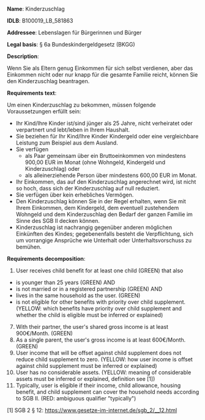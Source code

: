 <b>Name</b>: Kinderzuschlag

<b>IDLB</b>: B100019_LB_581863

<b>Addressee</b>: Lebenslagen für Bürgerinnen und Bürger

<b>Legal basis</b>: § 6a Bundeskindergeldgesetz (BKGG)

<b>Description</b>: 

Wenn Sie als Eltern genug Einkommen für sich selbst verdienen, aber das
Einkommen nicht oder nur knapp für die gesamte Familie reicht, können Sie den
Kinderzuschlag beantragen.

<b>Requirements text</b>:

Um einen Kinderzuschlag zu bekommen, müssen folgende Voraussetzungen erfüllt
sein:

  * Ihr Kind/Ihre Kinder ist/sind jünger als 25 Jahre, nicht verheiratet oder verpartnert und lebt/leben in Ihrem Haushalt.
  * Sie beziehen für Ihr Kind/Ihre Kinder Kindergeld oder eine vergleichbare Leistung zum Beispiel aus dem Ausland.
  * Sie verfügen 
    * als Paar gemeinsam über ein Bruttoeinkommen von mindestens 900,00 EUR im Monat (ohne Wohngeld, Kindergeld und Kinderzuschlag) oder
    * als alleinerziehende Person über mindestens 600,00 EUR im Monat.
  * Ihr Einkommen, das auf den Kinderzuschlag angerechnet wird, ist nicht so hoch, dass sich der Kinderzuschlag auf null reduziert.
  * Sie verfügen über kein erhebliches Vermögen.
  * Den Kinderzuschlag können Sie in der Regel erhalten, wenn Sie mit Ihrem Einkommen, dem Kindergeld, dem eventuell zustehendem Wohngeld und dem Kinderzuschlag den Bedarf der ganzen Familie im Sinne des SGB II decken können.
  * Kinderzuschlag ist nachrangig gegenüber anderen möglichen Einkünften des Kindes; gegebenenfalls besteht die Verpflichtung, sich um vorrangige Ansprüche wie Unterhalt oder Unterhaltsvorschuss zu bemühen.

<b>Requirements decomposition</b>:

1. User receives child benefit for at least one child (GREEN) that also  
  - is younger than 25 years (GREEN) AND
  - is not married or in a registered partnership (GREEN) AND
  - lives in the same household as the user. (GREEN)
  - is not eligible for other benefits with priority over child supplement. (YELLOW: which benefits have priority over child supplement and whether the child is eligible must be inferred or explained)
7. With their partner, the user's shared gross income is at least 900€/Month. (GREEN)
8. As a single parent, the user's gross income is at least 600€/Month. (GREEN)
9. User income that will be offset against child supplement does not reduce child supplement to zero. (YELLOW: how user income is offset against child supplement must be inferred or explained)
10. User has no considerable assets. (YELLOW: meaning of considerable assets must be inferred or explained, definition see [1])
11. Typically, user is eligible if their income, child allowance, housing benefit, and child supplement can cover the household needs according to SGB II. (RED: ambiguous qualifier "typically")

[1] SGB 2 § 12: https://www.gesetze-im-internet.de/sgb_2/__12.html